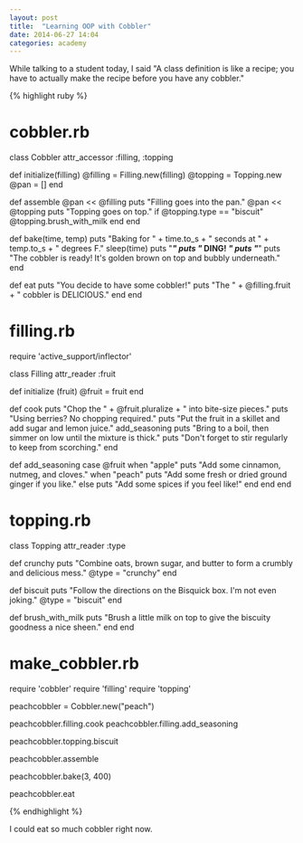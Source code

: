 ```yaml
---
layout: post
title:  "Learning OOP with Cobbler"
date: 2014-06-27 14:04
categories: academy
---
```


While talking to a student today, I said "A class definition is like a recipe; you have to actually make the recipe before you have any cobbler."

{% highlight ruby %}

# cobbler.rb

class Cobbler
  attr_accessor :filling, :topping

  def initialize(filling)
    @filling = Filling.new(filling)
    @topping = Topping.new
    @pan = []
  end

  def assemble
    @pan << @filling
    puts "Filling goes into the pan."
    @pan << @topping
    puts "Topping goes on top."
    if @topping.type == "biscuit"
      @topping.brush_with_milk
    end
  end

  def bake(time, temp)
    puts "Baking for " + time.to_s + " seconds at " + temp.to_s + " degrees F."
    sleep(time)
    puts "*********"
    puts "* DING! *"
    puts "*********"
    puts "The cobbler is ready! It's golden brown on top and bubbly underneath."
  end

  def eat
    puts "You decide to have some cobbler!"
    puts "The " + @filling.fruit + " cobbler is DELICIOUS."
  end
end

# filling.rb

require 'active_support/inflector'

class Filling
  attr_reader :fruit

  def initialize (fruit)
    @fruit = fruit
  end

  def cook
    puts "Chop the " + @fruit.pluralize + " into bite-size pieces."
    puts "Using berries? No chopping required."
    puts "Put the fruit in a skillet and add sugar and lemon juice."
    add_seasoning
    puts "Bring to a boil, then simmer on low until the mixture is thick."
    puts "Don't forget to stir regularly to keep from scorching."
  end

  def add_seasoning
    case @fruit
    when "apple"
      puts "Add some cinnamon, nutmeg, and cloves."
    when "peach"
      puts "Add some fresh or dried ground ginger if you like."
    else
      puts "Add some spices if you feel like!"
    end
  end
end

# topping.rb

class Topping
  attr_reader :type

  def crunchy
    puts "Combine oats, brown sugar, and butter to form a crumbly and delicious mess."
    @type = "crunchy"
  end

  def biscuit
    puts "Follow the directions on the Bisquick box.  I'm not even joking."
    @type = "biscuit"
  end

  def brush_with_milk
    puts "Brush a little milk on top to give the biscuity goodness a nice sheen."
  end
end


# make_cobbler.rb
require 'cobbler'
require 'filling'
require 'topping'

peachcobbler = Cobbler.new("peach")

peachcobbler.filling.cook
peachcobbler.filling.add_seasoning

peachcobbler.topping.biscuit

peachcobbler.assemble

peachcobbler.bake(3, 400)

peachcobbler.eat

{% endhighlight %}

I could eat so much cobbler right now.
